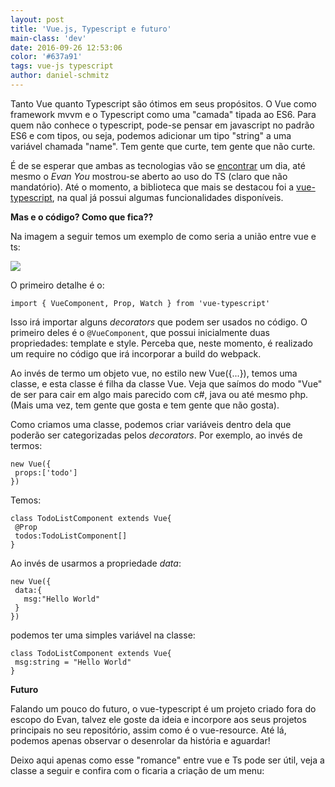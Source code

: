 ```yaml
---
layout: post
title: 'Vue.js, Typescript e futuro'
main-class: 'dev'
date: 2016-09-26 12:53:06 
color: '#637a91'
tags: vue-js typescript
author: daniel-schmitz
---
```


Tanto Vue quanto Typescript são ótimos em seus propósitos. O Vue como framework mvvm e o Typescript como uma "camada" tipada ao ES6. Para quem não conhece o typescript, pode-se pensar em javascript no padrão ES6 e com tipos, ou seja, podemos adicionar um tipo "string" a uma variável chamada "name". Tem gente que curte, tem gente que não curte.

É de se esperar que ambas as tecnologias vão se [encontrar](https://github.com/vuejs/vue/issues/478) um dia, até mesmo o *Evan You* mostrou-se aberto ao uso do TS (claro que não mandatório). Até o momento, a biblioteca que mais se destacou foi a [vue-typescript](https://github.com/itsFrank/vue-typescript), na qual já possui algumas funcionalidades disponíveis.

**Mas e o código? Como que fica??**

Na imagem a seguir temos um exemplo de como seria a união entre vue e ts:

![](/content/images/2016/07/screenshot.png)

O primeiro detalhe é o:

```
import { VueComponent, Prop, Watch } from 'vue-typescript'
```

Isso irá importar alguns *decorators* que podem ser usados no código. O primeiro deles é o `@VueComponent`, que possui inicialmente duas propriedades: template e style. Perceba que, neste momento, é realizado um require no código que irá incorporar a build do webpack. 

Ao invés de termo um objeto vue, no estilo new Vue({...}), temos uma classe, e esta classe é filha da classe Vue. Veja que saímos do modo "Vue" de ser para cair em algo mais parecido com c#, java ou até mesmo php. (Mais uma vez, tem gente que gosta e tem gente que não gosta).

Como criamos uma classe, podemos criar variáveis dentro dela que poderão ser categorizadas pelos *decorators*. Por exemplo, ao invés de termos:

```
new Vue({
 props:['todo']
})
```

Temos:

```
class TodoListComponent extends Vue{
 @Prop 
 todos:TodoListComponent[]
}
```

Ao invés de usarmos a propriedade *data*:

```
new Vue({
 data:{
   msg:"Hello World"
 }
})
```

podemos ter uma simples variável na classe:

```
class TodoListComponent extends Vue{
 msg:string = "Hello World"
}
```

**Futuro**

Falando um pouco do futuro, o vue-typescript é um projeto criado fora do escopo do Evan, talvez ele goste da ideia e incorpore aos seus projetos principais no seu repositório, assim como é o vue-resource. Até lá, podemos apenas observar o desenrolar da história e aguardar! 

Deixo aqui apenas como esse "romance" entre vue e Ts pode ser útil, veja a classe a seguir e confira com o ficaria a criação de um menu:

<script src="https://gist.github.com/danielschmitz/2f5cea465679404bce2647ede1d598c8.js"></script>


